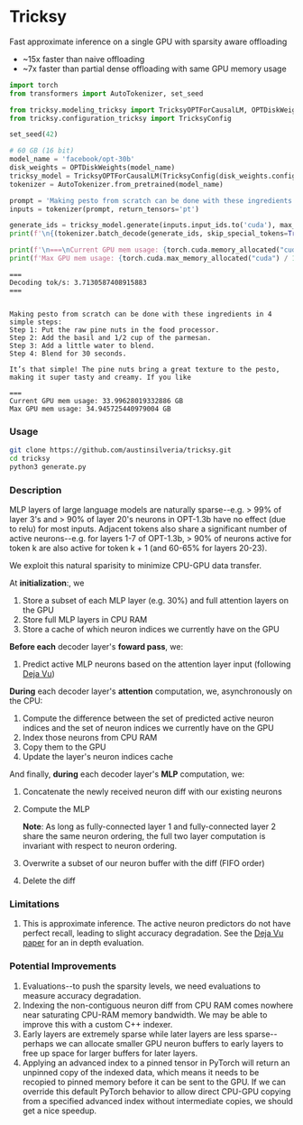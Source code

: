 # Tricksy
Fast approximate inference on a single GPU with sparsity aware offloading
* ~15x faster than naive offloading
* ~7x faster than partial dense offloading with same GPU memory usage

```python
import torch
from transformers import AutoTokenizer, set_seed

from tricksy.modeling_tricksy import TricksyOPTForCausalLM, OPTDiskWeights
from tricksy.configuration_tricksy import TricksyConfig

set_seed(42)

# 60 GB (16 bit)
model_name = 'facebook/opt-30b'
disk_weights = OPTDiskWeights(model_name)
tricksy_model = TricksyOPTForCausalLM(TricksyConfig(disk_weights.config), disk_weights)
tokenizer = AutoTokenizer.from_pretrained(model_name)

prompt = 'Making pesto from scratch can be done with these ingredients in 4 simple steps:\nStep 1'
inputs = tokenizer(prompt, return_tensors='pt')

generate_ids = tricksy_model.generate(inputs.input_ids.to('cuda'), max_length=100, do_sample=True, top_k=50, top_p=0.9)
print(f'\n{(tokenizer.batch_decode(generate_ids, skip_special_tokens=True, clean_up_tokenization_spaces=False))[0]}')

print(f'\n===\nCurrent GPU mem usage: {torch.cuda.memory_allocated("cuda") / 1024 ** 3} GB')
print(f'Max GPU mem usage: {torch.cuda.max_memory_allocated("cuda") / 1024 ** 3} GB')
```
~~~
===
Decoding tok/s: 3.7130587408915883
===


Making pesto from scratch can be done with these ingredients in 4 simple steps:
Step 1: Put the raw pine nuts in the food processor.
Step 2: Add the basil and 1/2 cup of the parmesan.
Step 3: Add a little water to blend.
Step 4: Blend for 30 seconds.

It’s that simple! The pine nuts bring a great texture to the pesto, making it super tasty and creamy. If you like

===
Current GPU mem usage: 33.99628019332886 GB
Max GPU mem usage: 34.945725440979004 GB
~~~

### Usage
```bash
git clone https://github.com/austinsilveria/tricksy.git
cd tricksy
python3 generate.py
```

### Description
MLP layers of large language models are naturally sparse--e.g. > 99% of layer 3's and > 90% of layer 20's neurons in OPT-1.3b have no effect (due to relu) for most inputs. Adjacent tokens also share a significant number of active neurons--e.g. for layers 1-7 of OPT-1.3b, > 90% of neurons active for token k are also active for token k + 1 (and 60-65% for layers 20-23).

We exploit this natural sparisity to minimize CPU-GPU data transfer.

At **initialization**:, we
1. Store a subset of each MLP layer (e.g. 30%) and full attention layers on the GPU
2. Store full MLP layers in CPU RAM
3. Store a cache of which neuron indices we currently have on the GPU

**Before each** decoder layer's **foward pass**, we:
1. Predict active MLP neurons based on the attention layer input (following [Deja Vu](https://proceedings.mlr.press/v202/liu23am/liu23am.pdf))

**During** each decoder layer's **attention** computation, we, asynchronously on the CPU:
1. Compute the difference between the set of predicted active neuron indices and the set of neuron indices we currently have on the GPU
2. Index those neurons from CPU RAM
3. Copy them to the GPU
4. Update the layer's neuron indices cache

And finally, **during** each decoder layer's **MLP** computation, we:
1. Concatenate the newly received neuron diff with our existing neurons
2. Compute the MLP

   **Note**: As long as fully-connected layer 1 and fully-connected layer 2 share the same neuron ordering, the full two layer computation is invariant with respect to neuron ordering.
4. Overwrite a subset of our neuron buffer with the diff (FIFO order)
5. Delete the diff

### Limitations
1. This is approximate inference. The active neuron predictors do not have perfect recall, leading to slight accuracy degradation. See the [Deja Vu paper](https://proceedings.mlr.press/v202/liu23am/liu23am.pdf) for an in depth evaluation.

### Potential Improvements
1. Evaluations--to push the sparsity levels, we need evaluations to measure accuracy degradation.
2. Indexing the non-contiguous neuron diff from CPU RAM comes nowhere near saturating CPU-RAM memory bandwidth. We may be able to improve this with a custom C++ indexer.
3. Early layers are extremely sparse while later layers are less sparse--perhaps we can allocate smaller GPU neuron buffers to early layers to free up space for larger buffers for later layers.
4. Applying an advanced index to a pinned tensor in PyTorch will return an unpinned copy of the indexed data, which means it needs to be recopied to pinned memory before it can be sent to the GPU. If we can override this default PyTorch behavior to allow direct CPU-GPU copying from a specified advanced index without intermediate copies, we should get a nice speedup.
